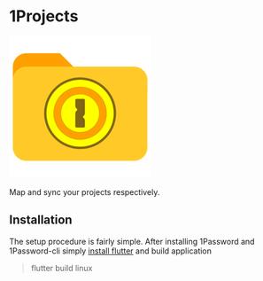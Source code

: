 # 1Projects

![1Projects Logo/Executable Icon](assets/images/icon.png "1Projects Logo/Executable Icon")

Map and sync your projects respectively.

## Installation

The setup procedure is fairly simple. After installing 1Password and 1Password-cli simply [install flutter](https://docs.flutter.dev/get-started/install) and build application

> flutter build linux